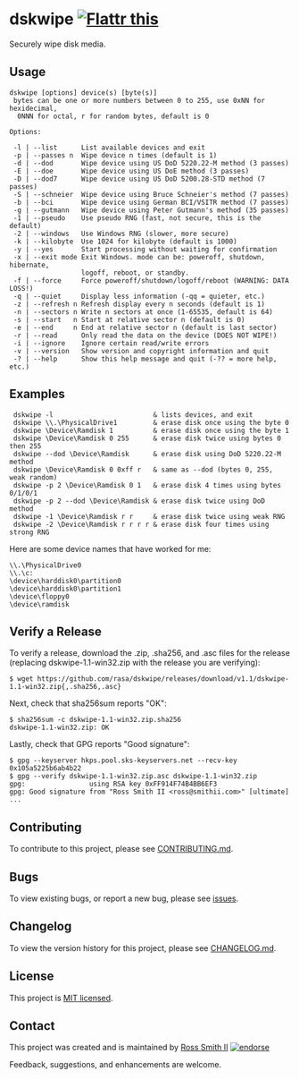 # dskwipe [![Flattr this][flatter_png]][flatter]

Securely wipe disk media.

## Usage

````
dskwipe [options] device(s) [byte(s)]
 bytes can be one or more numbers between 0 to 255, use 0xNN for hexidecimal,
  0NNN for octal, r for random bytes, default is 0

Options:

 -l | --list      List available devices and exit
 -p | --passes n  Wipe device n times (default is 1)
 -d | --dod       Wipe device using US DoD 5220.22-M method (3 passes)
 -E | --doe       Wipe device using US DoE method (3 passes)
 -D | --dod7      Wipe device using US DoD 5200.28-STD method (7 passes)
 -S | --schneier  Wipe device using Bruce Schneier's method (7 passes)
 -b | --bci       Wipe device using German BCI/VSITR method (7 passes)
 -g | --gutmann   Wipe device using Peter Gutmann's method (35 passes)
 -1 | --pseudo    Use pseudo RNG (fast, not secure, this is the default)
 -2 | --windows   Use Windows RNG (slower, more secure)
 -k | --kilobyte  Use 1024 for kilobyte (default is 1000)
 -y | --yes       Start processing without waiting for confirmation
 -x | --exit mode Exit Windows. mode can be: poweroff, shutdown, hibernate,
                  logoff, reboot, or standby.
 -f | --force     Force poweroff/shutdown/logoff/reboot (WARNING: DATA LOSS!)
 -q | --quiet     Display less information (-qq = quieter, etc.)
 -z | --refresh n Refresh display every n seconds (default is 1)
 -n | --sectors n Write n sectors at once (1-65535, default is 64)
 -s | --start   n Start at relative sector n (default is 0)
 -e | --end     n End at relative sector n (default is last sector)
 -r | --read      Only read the data on the device (DOES NOT WIPE!)
 -i | --ignore    Ignore certain read/write errors
 -v | --version   Show version and copyright information and quit
 -? | --help      Show this help message and quit (-?? = more help, etc.)
````

## Examples

````batch
 dskwipe -l                         & lists devices, and exit
 dskwipe \\.\PhysicalDrive1         & erase disk once using the byte 0
 dskwipe \Device\Ramdisk 1          & erase disk once using the byte 1
 dskwipe \Device\Ramdisk 0 255      & erase disk twice using bytes 0 then 255
 dskwipe --dod \Device\Ramdisk      & erase disk using DoD 5220.22-M method
 dskwipe \Device\Ramdisk 0 0xff r   & same as --dod (bytes 0, 255, weak random)
 dskwipe -p 2 \Device\Ramdisk 0 1   & erase disk 4 times using bytes 0/1/0/1
 dskwipe -p 2 --dod \Device\Ramdisk & erase disk twice using DoD method
 dskwipe -1 \Device\Ramdisk r r     & erase disk twice using weak RNG
 dskwipe -2 \Device\Ramdisk r r r r & erase disk four times using strong RNG
````
Here are some device names that have worked for me:

````
\\.\PhysicalDrive0
\\.\c:
\device\harddisk0\partition0
\device\harddisk0\partition1
\device\floppy0
\device\ramdisk
````

## Verify a Release

To verify a release, download the .zip, .sha256, and .asc files for the release 
(replacing dskwipe-1.1-win32.zip with the release you are verifying):

````
$ wget https://github.com/rasa/dskwipe/releases/download/v1.1/dskwipe-1.1-win32.zip{,.sha256,.asc}
````

Next, check that sha256sum reports "OK":
````
$ sha256sum -c dskwipe-1.1-win32.zip.sha256
dskwipe-1.1-win32.zip: OK
````

Lastly, check that GPG reports "Good signature":

````
$ gpg --keyserver hkps.pool.sks-keyservers.net --recv-key 0x105a5225b6ab4b22
$ gpg --verify dskwipe-1.1-win32.zip.asc dskwipe-1.1-win32.zip
gpg:                using RSA key 0xFF914F74B4BB6EF3
gpg: Good signature from "Ross Smith II <ross@smithii.com>" [ultimate]
...
````

## Contributing

To contribute to this project, please see [CONTRIBUTING.md](CONTRIBUTING.md).

## Bugs

To view existing bugs, or report a new bug, please see [issues](../../issues).

## Changelog

To view the version history for this project, please see [CHANGELOG.md](CHANGELOG.md).

## License

This project is [MIT licensed](LICENSE).

## Contact

This project was created and is maintained by [Ross Smith II][] [![endorse][endorse_png]][endorse]

Feedback, suggestions, and enhancements are welcome.

[Ross Smith II]: mailto:ross@smithii.com "ross@smithii.com"
[flatter]: https://flattr.com/submit/auto?user_id=rasa&url=https%3A%2F%2Fgithub.com%2Frasa%2Fdskwipe
[flatter_png]: http://button.flattr.com/flattr-badge-large.png "Flattr this"
[endorse]: https://coderwall.com/rasa
[endorse_png]: https://api.coderwall.com/rasa/endorsecount.png "endorse"

